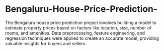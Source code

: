 # Bengaluru-House-Price-Prediction-
The Bengaluru house price prediction project involves building a model to estimate property prices based on factors like location, size, number of rooms, and amenities. Data preprocessing, feature engineering, and regression techniques were applied to create an accurate model, providing valuable insights for buyers and sellers.
